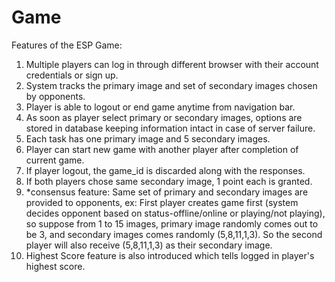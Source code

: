 # Game

Features of the ESP Game:
1. Multiple players can log in through different browser with their account credentials or sign up.
2. System tracks the primary image and set of secondary images chosen by opponents.
3. Player is able to logout or end game anytime from navigation bar.
4. As soon as player select primary or secondary images, options are stored in database keeping information intact in case of server failure.
5. Each task has one primary image and 5 secondary images.
6. Player can start new game with another player after completion of current game.
7. If player logout, the game_id is discarded along with the responses.
8. If both players chose same secondary image, 1 point each is granted.
9. *consensus feature: Same set of primary and secondary images are provided to opponents, 
   ex: First player creates game first (system decides opponent based on status-offline/online or playing/not playing), so suppose from 1 to 15 
   images, primary image randomly comes out to be 3, and secondary images comes randomly (5,8,11,1,3). So the second player will also receive 
   (5,8,11,1,3) as their secondary image.
10. Highest Score feature is also introduced which tells logged in player's highest score.
